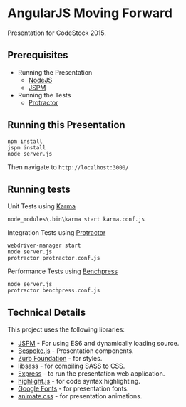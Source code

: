 # AngularJS Moving Forward

Presentation for CodeStock 2015.

## Prerequisites

- Running the Presentation
    - [NodeJS](https://nodejs.org/)
    - [JSPM](https://github.com/jspm/jspm-cli/wiki/Getting-Started)
- Running the Tests
    - [Protractor](http://www.protractortest.org/)

## Running this Presentation

```
npm install
jspm install
node server.js
```

Then navigate to `http://localhost:3000/`

## Running tests

Unit Tests using [Karma](http://karma-runner.github.io/0.12/intro/installation.html)

```
node_modules\.bin\karma start karma.conf.js
```

Integration Tests using [Protractor](http://www.protractortest.org/)

```
webdriver-manager start
node server.js
protractor protractor.conf.js
```

Performance Tests using [Benchpress](https://github.com/angular/angular/blob/master/modules/benchpress/README.js.md)
 
```
node server.js
protractor benchpress.conf.js
```

## Technical Details

This project uses the following libraries:

- [JSPM](http://jspm.io/) - For using ES6 and dynamically loading source.
- [Bespoke.js](https://github.com/markdalgleish/bespoke.js) - Presentation components.
- [Zurb Foundation](http://foundation.zurb.com/) - for styles.
- [libsass](http://libsass.org/) - for compiling SASS to CSS.
- [Express](http://expressjs.com/) - to run the presentation web application.
- [highlight.js](https://highlightjs.org/) - for code syntax highlighting.
- [Google Fonts](https://www.google.com/fonts) - for presentation fonts.
- [animate.css](https://daneden.github.io/animate.css/) - for presentation animations.
